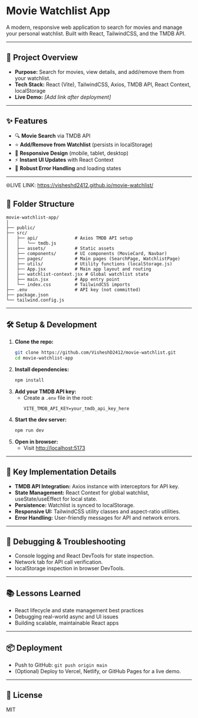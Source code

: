 # Movie Watchlist App

A modern, responsive web application to search for movies and manage your personal watchlist. Built with React, TailwindCSS, and the TMDB API.

---

## 🚀 Project Overview

- **Purpose:** Search for movies, view details, and add/remove them from your watchlist.
- **Tech Stack:** React (Vite), TailwindCSS, Axios, TMDB API, React Context, localStorage
- **Live Demo:** _[Add link after deployment]_

---

## ✨ Features

- 🔍 **Movie Search** via TMDB API
- ⭐ **Add/Remove from Watchlist** (persists in localStorage)
- 📱 **Responsive Design** (mobile, tablet, desktop)
- ⚡ **Instant UI Updates** with React Context
- 🚦 **Robust Error Handling** and loading states

---
🌐LIVE LINK: https://visheshd2412.github.io/movie-watchlist/
## 📁 Folder Structure

```
movie-watchlist-app/
│
├── public/
├── src/
│   ├── api/              # Axios TMDB API setup
│   │   └── tmdb.js
│   ├── assets/           # Static assets
│   ├── components/       # UI components (MovieCard, Navbar)
│   ├── pages/            # Main pages (SearchPage, WatchlistPage)
│   ├── utils/            # Utility functions (localStorage.js)
│   ├── App.jsx           # Main app layout and routing
│   ├── watchlist-context.jsx # Global watchlist state
│   ├── main.jsx          # App entry point
│   └── index.css         # TailwindCSS imports
├── .env                  # API key (not committed)
├── package.json
└── tailwind.config.js
```

---

## 🛠️ Setup & Development

1. **Clone the repo:**
   ```bash
   git clone https://github.com/VisheshD2412/movie-watchlist.git
   cd movie-watchlist-app
   ```
2. **Install dependencies:**
   ```bash
   npm install
   ```
3. **Add your TMDB API key:**
   - Create a `.env` file in the root:
     ```
     VITE_TMDB_API_KEY=your_tmdb_api_key_here
     ```
4. **Start the dev server:**
   ```bash
   npm run dev
   ```
5. **Open in browser:**
   - Visit [http://localhost:5173](http://localhost:5173)

---

## 🧩 Key Implementation Details

- **TMDB API Integration:** Axios instance with interceptors for API key.
- **State Management:** React Context for global watchlist, useState/useEffect for local state.
- **Persistence:** Watchlist is synced to localStorage.
- **Responsive UI:** TailwindCSS utility classes and aspect-ratio utilities.
- **Error Handling:** User-friendly messages for API and network errors.

---

## 🐞 Debugging & Troubleshooting

- Console logging and React DevTools for state inspection.
- Network tab for API call verification.
- localStorage inspection in browser DevTools.

---

## 📚 Lessons Learned

- React lifecycle and state management best practices
- Debugging real-world async and UI issues
- Building scalable, maintainable React apps

---

## 📦 Deployment

- Push to GitHub: `git push origin main`
- (Optional) Deploy to Vercel, Netlify, or GitHub Pages for a live demo.

---

## 📄 License

MIT

